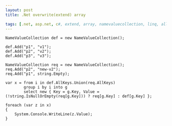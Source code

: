 ```yaml
---
layout: post
title: .Net overwrite(extend) array

tags: [.net, asp.net, c#, extend, array, namevaluecollection, linq, allkeys, union]
---
```


    NameValueCollection def = new NameValueCollection();

    def.Add("p1", "v1");
    def.Add("p2", "v2");
    def.Add("p3", "v3");

    NameValueCollection req = new NameValueCollection();
    req.Add("p2", "new-v2");
    req.Add("p1", string.Empty);

    var x = from i in def.AllKeys.Union(req.AllKeys)
            group i by i into g
            select new { Key = g.Key, Value = (!string.IsNullOrEmpty(req[g.Key])) ? req[g.Key] : def[g.Key] };

    foreach (var z in x)
    {
        System.Console.WriteLine(z.Value);
    }
